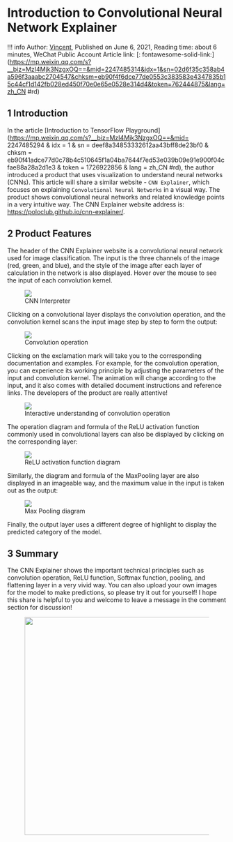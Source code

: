 # Introduction to Convolutional Neural Network Explainer

!!! info
    Author: [Vincent](https://github.com/Realvincentyuan), Published on June 6, 2021, Reading time: about 6 minutes, WeChat Public Account Article link: [: fontawesome-solid-link:] (https://mp.weixin.qq.com/s?__biz=MzI4Mjk3NzgxOQ==&mid=2247485314&idx=1&sn=02d6f35c358ab4a596f3aaabc2704547&chksm=eb90f4f6dce77de0553c383583e4347835b15c44cf1d142fb028ed450f70e0e65e0528e314d4&token=762444875&lang=zh_CN #rd)


## 1 Introduction

In the article [Introduction to TensorFlow Playground] (https://mp.weixin.qq.com/s?__biz=MzI4Mjk3NzgxOQ==&mid= 2247485294 & idx = 1 & sn = deef8a34853332612aa43bff8de23bf0 & chksm = eb90f41adce77d0c78b4c510645f1a04ba7644f7ed53e039b09e91e900f04cfae88a28a2d1e3 & token = 1726922856 & lang = zh_CN #rd), the author introduced a product that uses visualization to understand neural networks (CNNs). This article will share a similar website - `CNN Explainer`, which focuses on explaining `Convolutional Neural Networks` in a visual way. The product shows convolutional neural networks and related knowledge points in a very intuitive way. The CNN Explainer website address is: https://poloclub.github.io/cnn-explainer/.

## 2 Product Features

The header of the CNN Explainer website is a convolutional neural network used for image classification. The input is the three channels of the image (red, green, and blue), and the style of the image after each layer of calculation in the network is also displayed. Hover over the mouse to see the input of each convolution kernel.

<figure>
  <img src="https://cdn.jsdelivr.net/gh/BulletTech2021/Pics/img/1_V/cnn_explainer_home.png"  />
  <figcaption>CNN Interpreter</figcaption>
</figure>

Clicking on a convolutional layer displays the convolution operation, and the convolution kernel scans the input image step by step to form the output:

<figure>
  <img src="https://cdn.jsdelivr.net/gh/BulletTech2021/Pics/img/1_V/conv.png"  />
  <figcaption>Convolution operation</figcaption>
</figure>

Clicking on the exclamation mark will take you to the corresponding documentation and examples. For example, for the convolution operation, you can experience its working principle by adjusting the parameters of the input and convolution kernel. The animation will change according to the input, and it also comes with detailed document instructions and reference links. The developers of the product are really attentive!

<figure>
  <img src="https://cdn.jsdelivr.net/gh/BulletTech2021/Pics/img/1_V/conv_tool.png"  />
  <figcaption>Interactive understanding of convolution operation</figcaption>
</figure>

The operation diagram and formula of the ReLU activation function commonly used in convolutional layers can also be displayed by clicking on the corresponding layer:

<figure>
  <img src="https://cdn.jsdelivr.net/gh/BulletTech2021/Pics/img/1_V/ReLU.png"  />
  <figcaption>ReLU activation function diagram</figcaption>
</figure>

Similarly, the diagram and formula of the MaxPooling layer are also displayed in an imageable way, and the maximum value in the input is taken out as the output:

<figure>
  <img src="https://cdn.jsdelivr.net/gh/BulletTech2021/Pics/img/1_V/MaxPooling.png"  />
  <figcaption>Max Pooling diagram</figcaption>
</figure>

Finally, the output layer uses a different degree of highlight to display the predicted category of the model.

## 3 Summary

The CNN Explainer shows the important technical principles such as convolution operation, ReLU function, Softmax function, pooling, and flattening layer in a very vivid way. You can also upload your own images for the model to make predictions, so please try it out for yourself! I hope this share is helpful to you and welcome to leave a message in the comment section for discussion!

<figure>
  <img src="https://cdn.jsdelivr.net/gh/BulletTech2021/Pics/2021-6-14/1623639526512-1080P%20(Full%20HD)%20-%20Tail%20Pic.png" width="500" />
</figure>